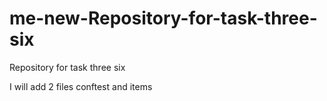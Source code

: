 # me-new-Repository-for-task-three-six
 Repository for task three six

I will add 2 files conftest and items